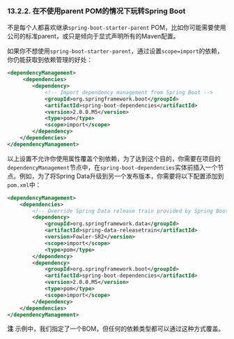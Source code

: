 ### 13.2.2. 在不使用parent POM的情况下玩转Spring Boot

不是每个人都喜欢继承`spring-boot-starter-parent` POM，比如你可能需要使用公司的标准parent，或只是倾向于显式声明所有的Maven配置。

如果你不想使用`spring-boot-starter-parent`，通过设置`scope=import`的依赖，你仍能获取到依赖管理的好处：
```xml
<dependencyManagement>
     <dependencies>
        <dependency>
            <!-- Import dependency management from Spring Boot -->
            <groupId>org.springframework.boot</groupId>
            <artifactId>spring-boot-dependencies</artifactId>
            <version>2.0.0.M5</version>
            <type>pom</type>
            <scope>import</scope>
        </dependency>
    </dependencies>
</dependencyManagement>
```

以上设置不允许你使用属性覆盖个别依赖，为了达到这个目的，你需要在项目的`dependencyManagement`节点中，在`spring-boot-dependencies`实体前插入一个节点。例如，为了将Spring Data升级到另一个发布版本，你需要将以下配置添加到`pom.xml`中：
```xml
<dependencyManagement>
    <dependencies>
        <!-- Override Spring Data release train provided by Spring Boot -->
        <dependency>
            <groupId>org.springframework.data</groupId>
            <artifactId>spring-data-releasetrain</artifactId>
            <version>Fowler-SR2</version>
            <scope>import</scope>
            <type>pom</type>
        </dependency>
        <dependency>
            <groupId>org.springframework.boot</groupId>
            <artifactId>spring-boot-dependencies</artifactId>
            <version>2.0.0.M5</version>
            <type>pom</type>
            <scope>import</scope>
        </dependency>
    </dependencies>
</dependencyManagement>
```
**注** 示例中，我们指定了一个BOM，但任何的依赖类型都可以通过这种方式覆盖。
